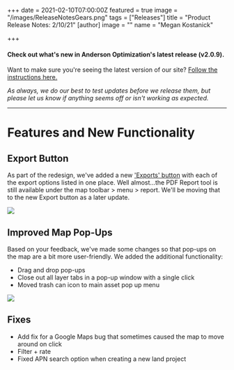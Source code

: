 +++
date = 2021-02-10T07:00:00Z
featured = true
image = "/images/ReleaseNotesGears.png"
tags = ["Releases"]
title = "Product Release Notes: 2/10/21"
[author]
image = ""
name = "Megan Kostanick"

+++
#### **Check out what's new in Anderson Optimization's latest release (v2.0.9).**

Want to make sure you're seeing the latest version of our site? [Follow the instructions here.](https://docs.andersonopt.com/Prospect/VersionReleaseNotes/latestversion/ "Get Latest Version")

_As always, we do our best to test updates before we release them, but please let us know if anything seems off or isn't working as expected._

***

# **Features and New Functionality**

## Export Button

As part of the redesign, we've added a new ['Exports' button](https://docs.andersonopt.com/prospect/export-project-data "'Exports' button") with each of the export options listed in one place. Well almost...the PDF Report tool is still available under the map toolbar > menu > report. We'll be moving that to the new Export button as a later update.

![](/images/exportbutton.png)

## Improved Map Pop-Ups

Based on your feedback, we've made some changes so that pop-ups on the map are a bit more user-friendly. We added the additional functionality: 

* Drag and drop pop-ups
* Close out all layer tabs in a pop-up window with a single click
* Moved trash can icon to main asset pop up menu

![](/images/one-click-close.png)

## Fixes

* Add fix for a Google Maps bug that sometimes caused the map to move around on click
* Filter + rate
* Fixed APN search option when creating a new land project